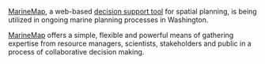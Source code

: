 [MarineMap](http://code.google.com/p/marinemap), a web-based [decision support tool](http://marinemap.org/decision-support-tool) for spatial planning, is being utilized in ongoing marine planning processes in Washington.

[MarineMap](http://code.google.com/p/marinemap) offers a simple, flexible and powerful means of gathering expertise from resource managers, scientists, stakeholders and public in a process of collaborative decision making.